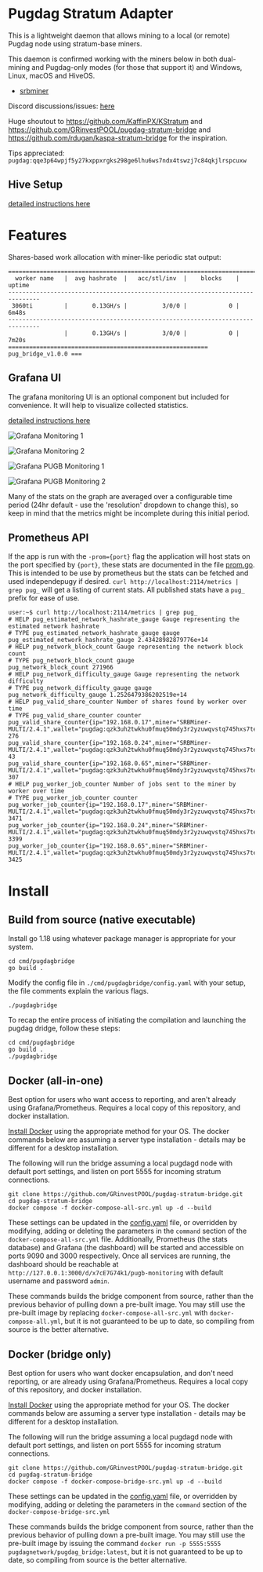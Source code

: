 # Pugdag Stratum Adapter

This is a lightweight daemon that allows mining to a local (or remote)
Pugdag node using stratum-base miners.

This daemon is confirmed working with the miners below in both dual-mining
and Pugdag-only modes (for those that support it) and Windows, Linux,
macOS and HiveOS.

- [srbminer](https://github.com/doktor83/SRBMiner-Multi/releases)

Discord discussions/issues: [here](https://discord.gg/pPNESjGfb5)

Huge shoutout to https://github.com/KaffinPX/KStratum and
https://github.com/GRinvestPOOL/pugdag-stratum-bridge and
https://github.com/rdugan/kaspa-stratum-bridge for the inspiration.

Tips appreciated: `pugdag:qqe3p64wpjf5y27kxppxrgks298ge6lhu6ws7ndx4tswzj7c84qkjlrspcuxw`

## Hive Setup

[detailed instructions here](docs/hive-setup.md)

# Features

Shares-based work allocation with miner-like periodic stat output:

```
===============================================================================
  worker name   |  avg hashrate  |   acc/stl/inv  |    blocks    |    uptime
-------------------------------------------------------------------------------
 3060ti         |       0.13GH/s |          3/0/0 |            0 |       6m48s
-------------------------------------------------------------------------------
                |       0.13GH/s |          3/0/0 |            0 |       7m20s
========================================================= pug_bridge_v1.0.0 ===
```

## Grafana UI

The grafana monitoring UI is an optional component but included for
convenience. It will help to visualize collected statistics.

[detailed instructions here](docs/monitoring-setup.md)

![Grafana Monitoring 1](docs/images/grafana-1.png)

![Grafana Monitoring 2](docs/images/grafana-2.png)

![Grafana PUGB Monitoring 1](docs/images/grafana-3.png)

![Grafana PUGB Monitoring 2](docs/images/grafana-4.png)

Many of the stats on the graph are averaged over a configurable time
period (24hr default - use the 'resolution' dropdown to change this), so
keep in mind that the metrics might be incomplete during this initial
period.

## Prometheus API

If the app is run with the `-prom={port}` flag the application will host
stats on the port specified by `{port}`, these stats are documented in
the file [prom.go](src/pugdagstratum/prom.go). This is intended to be use
by prometheus but the stats can be fetched and used independepugy if
desired. `curl http://localhost:2114/metrics | grep pug_` will get a
listing of current stats. All published stats have a `pug_` prefix for
ease of use.

```
user:~$ curl http://localhost:2114/metrics | grep pug_
# HELP pug_estimated_network_hashrate_gauge Gauge representing the estimated network hashrate
# TYPE pug_estimated_network_hashrate_gauge gauge
pug_estimated_network_hashrate_gauge 2.43428982879776e+14
# HELP pug_network_block_count Gauge representing the network block count
# TYPE pug_network_block_count gauge
pug_network_block_count 271966
# HELP pug_network_difficulty_gauge Gauge representing the network difficulty
# TYPE pug_network_difficulty_gauge gauge
pug_network_difficulty_gauge 1.2526479386202519e+14
# HELP pug_valid_share_counter Number of shares found by worker over time
# TYPE pug_valid_share_counter counter
pug_valid_share_counter{ip="192.168.0.17",miner="SRBMiner-MULTI/2.4.1",wallet="pugdag:qzk3uh2twkhu0fmuq50mdy3r2yzuwqvstq745hxs7tet25hfd4egcafcdmpdl",worker="002"} 276
pug_valid_share_counter{ip="192.168.0.24",miner="SRBMiner-MULTI/2.4.1",wallet="pugdag:qzk3uh2twkhu0fmuq50mdy3r2yzuwqvstq745hxs7tet25hfd4egcafcdmpdl",worker="003"} 43
pug_valid_share_counter{ip="192.168.0.65",miner="SRBMiner-MULTI/2.4.1",wallet="pugdag:qzk3uh2twkhu0fmuq50mdy3r2yzuwqvstq745hxs7tet25hfd4egcafcdmpdl",worker="001"} 307
# HELP pug_worker_job_counter Number of jobs sent to the miner by worker over time
# TYPE pug_worker_job_counter counter
pug_worker_job_counter{ip="192.168.0.17",miner="SRBMiner-MULTI/2.4.1",wallet="pugdag:qzk3uh2twkhu0fmuq50mdy3r2yzuwqvstq745hxs7tet25hfd4egcafcdmpdl",worker="002"} 3471
pug_worker_job_counter{ip="192.168.0.24",miner="SRBMiner-MULTI/2.4.1",wallet="pugdag:qzk3uh2twkhu0fmuq50mdy3r2yzuwqvstq745hxs7tet25hfd4egcafcdmpdl",worker="003"} 3399
pug_worker_job_counter{ip="192.168.0.65",miner="SRBMiner-MULTI/2.4.1",wallet="pugdag:qzk3uh2twkhu0fmuq50mdy3r2yzuwqvstq745hxs7tet25hfd4egcafcdmpdl",worker="001"} 3425
```

# Install

## Build from source (native executable)

Install go 1.18 using whatever package manager is appropriate for your
system.

```
cd cmd/pugdagbridge
go build .
```

Modify the config file in `./cmd/pugdagbridge/config.yaml` with your setup,
the file comments explain the various flags.

```
./pugdagbridge
```

To recap the entire process of initiating the compilation and launching
the pugdag dridge, follow these steps:

```
cd cmd/pugdagbridge
go build .
./pugdagbridge
```

## Docker (all-in-one)

Best option for users who want access to reporting, and aren't already
using Grafana/Prometheus. Requires a local copy of this repository, and
docker installation.

[Install Docker](https://docs.docker.com/engine/install/) using the
appropriate method for your OS. The docker commands below are assuming a
server type installation - details may be different for a desktop
installation.

The following will run the bridge assuming a local pugdagd node with
default port settings, and listen on port 5555 for incoming stratum
connections.

```
git clone https://github.com/GRinvestPOOL/pugdag-stratum-bridge.git
cd pugdag-stratum-bridge
docker compose -f docker-compose-all-src.yml up -d --build
```

These settings can be updated in the [config.yaml](cmd/pugdagbridge/config.yaml)
file, or overridden by modifying, adding or deleting the parameters in the
`command` section of the `docker-compose-all-src.yml` file. Additionally,
Prometheus (the stats database) and Grafana (the dashboard) will be
started and accessible on ports 9090 and 3000 respectively. Once all
services are running, the dashboard should be reachable at
`http://127.0.0.1:3000/d/x7cE7G74k1/pugb-monitoring` with default
username and password `admin`.

These commands builds the bridge component from source, rather than
the previous behavior of pulling down a pre-built image. You may still
use the pre-built image by replacing `docker-compose-all-src.yml` with
`docker-compose-all.yml`, but it is not guaranteed to be up to date, so
compiling from source is the better alternative.

## Docker (bridge only)

Best option for users who want docker encapsulation, and don't need
reporting, or are already using Grafana/Prometheus. Requires a local
copy of this repository, and docker installation.

[Install Docker](https://docs.docker.com/engine/install/) using the
appropriate method for your OS. The docker commands below are assuming a
server type installation - details may be different for a desktop
installation.

The following will run the bridge assuming a local pugdagd node with
default port settings, and listen on port 5555 for incoming stratum
connections.

```
git clone https://github.com/GRinvestPOOL/pugdag-stratum-bridge.git
cd pugdag-stratum-bridge
docker compose -f docker-compose-bridge-src.yml up -d --build
```

These settings can be updated in the [config.yaml](cmd/pugdagbridge/config.yaml)
file, or overridden by modifying, adding or deleting the parameters in the
`command` section of the `docker-compose-bridge-src.yml`

These commands builds the bridge component from source, rather than the
previous behavior of pulling down a pre-built image. You may still use
the pre-built image by issuing the command `docker run -p 5555:5555 pugdagnetwork/pugdag_bridge:latest`,
but it is not guaranteed to be up to date, so compiling from source is
the better alternative.
